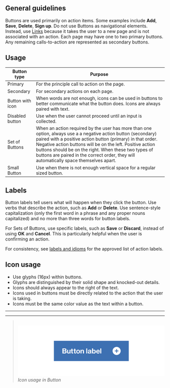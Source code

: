 ## General guidelines

Buttons are used primarily on action items. Some examples include **Add**, **Save**, **Delete**, **Sign up**. Do not use Buttons as navigational elements. Instead, use [Links](/components/link) because it takes the user to a new page and is not associated with an action. Each page may have one to two primary buttons. Any remaining calls-to-action are represented as secondary buttons.

## Usage

| Button type      | Purpose                                                                                                                                                                                                                                                                                                                                                                                  |
|------------------|------------------------------------------------------------------------------------------------------------------------------------------------------------------------------------------------------------------------------------------------------------------------------------------------------------------------------------------------------------------------------------------|
| Primary          | For the principle call to action on the page.                                                                                                                                                                                                                                                                                                                                            |
| Secondary        | For secondary actions on each page.                                                                                                                                                                                                                                                                                                                                                      |
| Button with icon | When words are not enough, icons can be used in buttons to better communicate what the button does. Icons are always paired with text.                                                                                                                                                                                                                                                   |
| Disabled button  | Use when the user cannot proceed until an input is collected.                                                                                                                                                                                                                                                                                                                            |
| Set of Buttons   | When an action required by the user has more than one option, always use a a negative action button (secondary) paired with a positive action button (primary) in that order. Negative action buttons will be on the left. Positive action buttons should be on the right. When these two types of buttons are paired in the correct order, they will automatically space themselves apart. |
| Small Button     | Use when there is not enough vertical space for a regular sized button.                                                                                                                                                                                                                                                                                                                  |           

## Labels

Button labels tell users what will happen when they click the button. Use verbs that describe the action, such as **Add** or **Delete**. Use sentence-style capitalization (only the first word in a phrase and any proper nouns capitalized) and no more than three words for button labels.

For Sets of Buttons, use specific labels, such as **Save** or **Discard**, instead of using **OK** and **Cancel**. This is particularly helpful when the user is confirming an action.

For consistency, see [labels and idioms](/guidelines/content/glossary) for the approved list of action labels.

## Icon usage

* Use glyphs (16px) within buttons.
* Glyphs are distinguished by their solid shape and knocked-out details.
* Icons should always appear to the right of the text.
* Icons used in buttons must be directly related to the action that the user is taking.
* Icons must be the same color value as the text within a button.

---
***
> 
![button with icon](images/button-usage-1.png)
_Icon usage in Button_
